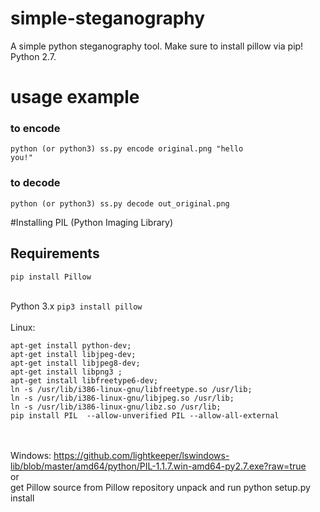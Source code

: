 # simple-steganography
A simple python steganography tool. Make sure to install pillow via pip! Python 2.7.

# usage example

### to encode
<code>python (or python3) ss.py encode original.png "hello you!"</code>

### to decode
<code>python (or python3) ss.py decode out_original.png</code>

#Installing PIL (Python Imaging Library)

## Requirements

<code>pip install Pillow</code>
<br>
<br>

Python 3.x
<code>pip3 install pillow</code>
<br><br>
Linux:
```
apt-get install python-dev;
apt-get install libjpeg-dev;
apt-get install libjpeg8-dev;
apt-get install libpng3 ;
apt-get install libfreetype6-dev;
ln -s /usr/lib/i386-linux-gnu/libfreetype.so /usr/lib;
ln -s /usr/lib/i386-linux-gnu/libjpeg.so /usr/lib;
ln -s /usr/lib/i386-linux-gnu/libz.so /usr/lib;
pip install PIL  --allow-unverified PIL --allow-all-external
```
<br><br>
Windows:
https://github.com/lightkeeper/lswindows-lib/blob/master/amd64/python/PIL-1.1.7.win-amd64-py2.7.exe?raw=true<br>
or<br>
get Pillow source from Pillow repository unpack and run
python setup.py install
